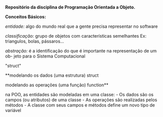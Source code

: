 **Repositório da disciplina de Programação Orientada a Objeto.**

**Conceitos Básicos:**

_entidade:_ algo do mundo real que a gente
 precisa representar no software

_classificação:_ grupo de objetos com 
características semelhantes
Ex: triangulos, bolas, pássaros...

_abstração:_ é a identificação do que é
importante na representação de um ob-
jeto para o Sistema Computacional

"struct"

**modelando os dados (uma estrutura) struct

modelando as operações (uma função) function**

na POO, as entidades são modeladas em uma classe:
	- Os dados são os campos (ou atributos) de uma classe
	- As operações são realizadas pelos métodos
	- A classe com seus campos e métodos define um novo tipo de variável
